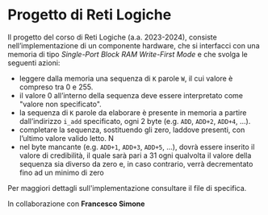 # Progetto di Reti Logiche
Il progetto del corso di Reti Logiche (a.a. 2023-2024), consiste nell’implementazione di un componente hardware, che si interfacci con una memoria di tipo *Single-Port Block RAM Write-First Mode* e che svolga le seguenti azioni:
- leggere dalla memoria una sequenza di `K` parole `W`, il cui valore è compreso tra 0 e 255.
- il valore 0 all’interno della sequenza deve essere interpretato come "valore non specificato".
- la sequenza di `K` parole da elaborare è presente in memoria a partire dall’indirizzo `i_add` specificato, ogni 2 byte (e.g. `ADD`, `ADD+2`, `ADD+4`, ...).
- completare la sequenza, sostituendo gli zero, laddove presenti, con l’ultimo valore valido letto. N
- nel byte mancante (e.g. `ADD+1`, `ADD+3`, `ADD+5`, ...), dovrà essere inserito il valore di credibilità, il quale sarà pari a 31  ogni qualvolta il valore della sequenza sia diverso da zero e, in caso contrario, verrà decrementato fino ad un minimo di zero

Per maggiori dettagli sull'implementazione consultare il file di specifica.

In collaborazione con **Francesco Simone**
